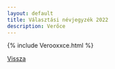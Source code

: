 ```yaml
---
layout: default
title: Választási névjegyzék 2022
description: Verőce
---
```


{% include Verooxxce.html %}

[Vissza](./)